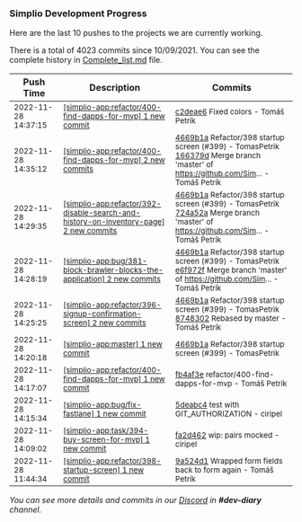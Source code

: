 
### Simplio Development Progress

Here are the last 10 pushes to the projects we are currently working.

There is a total of 4023 commits since 10/09/2021. You can see the complete history in
 [Complete_list.md](Complete_list.md) file.

| Push Time | Description | Commits |
| --- | --- | --- |
| <sub>2022-11-28 14:37:15</sub> | <sub>[[simplio-app:refactor/400\-find\-dapps\-for\-mvp] 1 new commit](https://github.com/SimplioOfficial/simplio-app/commit/c2deae60a3f8a7eb0d4568e5ebc457719e0e4126)</sub> | <sub>[c2deae6](https://github.com/SimplioOfficial/simplio-app/commit/c2deae60a3f8a7eb0d4568e5ebc457719e0e4126) Fixed colors - Tomáš Petrík</sub> |
| <sub>2022-11-28 14:35:12</sub> | <sub>[[simplio-app:refactor/400\-find\-dapps\-for\-mvp] 2 new commits](https://github.com/SimplioOfficial/simplio-app/compare/fb4af3e3685f...166379d6de4a)</sub> | <sub>[4669b1a](https://github.com/SimplioOfficial/simplio-app/commit/4669b1a2d1476925f33f74ba3c0b4634f4ba47bc) Refactor/398 startup screen (#399) - TomasPetrik<br>[166379d](https://github.com/SimplioOfficial/simplio-app/commit/166379d6de4add3057b2f5bf546f2b921d7e85a0) Merge branch 'master' of https://github.com/Sim... - Tomáš Petrík</sub> |
| <sub>2022-11-28 14:29:35</sub> | <sub>[[simplio-app:refactor/392\-disable\-search\-and\-history\-on\-inventory\-page] 2 new commits](https://github.com/SimplioOfficial/simplio-app/compare/9b1a2d80f57a...724a52a4bf41)</sub> | <sub>[4669b1a](https://github.com/SimplioOfficial/simplio-app/commit/4669b1a2d1476925f33f74ba3c0b4634f4ba47bc) Refactor/398 startup screen (#399) - TomasPetrik<br>[724a52a](https://github.com/SimplioOfficial/simplio-app/commit/724a52a4bf4134337433fd3f19bb67aa22f2b8dc) Merge branch 'master' of https://github.com/Sim... - Tomáš Petrík</sub> |
| <sub>2022-11-28 14:28:19</sub> | <sub>[[simplio-app:bug/381\-block\-brawler\-blocks\-the\-application] 2 new commits](https://github.com/SimplioOfficial/simplio-app/compare/9709ff3fdd62...e6f972f27084)</sub> | <sub>[4669b1a](https://github.com/SimplioOfficial/simplio-app/commit/4669b1a2d1476925f33f74ba3c0b4634f4ba47bc) Refactor/398 startup screen (#399) - TomasPetrik<br>[e6f972f](https://github.com/SimplioOfficial/simplio-app/commit/e6f972f27084138e7a8763f309e091fbba63bb17) Merge branch 'master' of https://github.com/Sim... - Tomáš Petrík</sub> |
| <sub>2022-11-28 14:25:25</sub> | <sub>[[simplio-app:refactor/396\-signup\-confirmation\-screen] 2 new commits](https://github.com/SimplioOfficial/simplio-app/compare/4f6a55304fb8...8748302e1e6b)</sub> | <sub>[4669b1a](https://github.com/SimplioOfficial/simplio-app/commit/4669b1a2d1476925f33f74ba3c0b4634f4ba47bc) Refactor/398 startup screen (#399) - TomasPetrik<br>[8748302](https://github.com/SimplioOfficial/simplio-app/commit/8748302e1e6b734670f1db6a3793e945eb17f902) Rebased by master - Tomáš Petrík</sub> |
| <sub>2022-11-28 14:20:18</sub> | <sub>[[simplio-app:master] 1 new commit](https://github.com/SimplioOfficial/simplio-app/commit/4669b1a2d1476925f33f74ba3c0b4634f4ba47bc)</sub> | <sub>[4669b1a](https://github.com/SimplioOfficial/simplio-app/commit/4669b1a2d1476925f33f74ba3c0b4634f4ba47bc) Refactor/398 startup screen (#399) - TomasPetrik</sub> |
| <sub>2022-11-28 14:17:07</sub> | <sub>[[simplio-app:refactor/400\-find\-dapps\-for\-mvp] 1 new commit](https://github.com/SimplioOfficial/simplio-app/commit/fb4af3e3685f845b747083f48318a7e45897d86a)</sub> | <sub>[fb4af3e](https://github.com/SimplioOfficial/simplio-app/commit/fb4af3e3685f845b747083f48318a7e45897d86a) refactor/400-find-dapps-for-mvp - Tomáš Petrík</sub> |
| <sub>2022-11-28 14:15:34</sub> | <sub>[[simplio-app:bug/fix\-fastlane] 1 new commit](https://github.com/SimplioOfficial/simplio-app/commit/5deabc44de264ccdea6fce5fba59af07b78ce967)</sub> | <sub>[5deabc4](https://github.com/SimplioOfficial/simplio-app/commit/5deabc44de264ccdea6fce5fba59af07b78ce967) test with GIT_AUTHORIZATION - ciripel</sub> |
| <sub>2022-11-28 14:09:02</sub> | <sub>[[simplio-app:task/394\-buy\-screen\-for\-mvp] 1 new commit](https://github.com/SimplioOfficial/simplio-app/commit/fa2d4623a4186fc90cdf6ab22a7cf61e5502c3d1)</sub> | <sub>[fa2d462](https://github.com/SimplioOfficial/simplio-app/commit/fa2d4623a4186fc90cdf6ab22a7cf61e5502c3d1) wip: pairs mocked - ciripel</sub> |
| <sub>2022-11-28 11:44:34</sub> | <sub>[[simplio-app:refactor/398\-startup\-screen] 1 new commit](https://github.com/SimplioOfficial/simplio-app/commit/9a524d1f1790356bb8d5ee4df46a14c47d4c78fb)</sub> | <sub>[9a524d1](https://github.com/SimplioOfficial/simplio-app/commit/9a524d1f1790356bb8d5ee4df46a14c47d4c78fb) Wrapped form fields back to form again - Tomáš Petrík</sub> |

_You can see more details and commits in our [Discord](https://discord.gg/aKhjuwZmdP) in **#dev-diary** channel._
